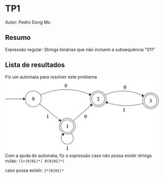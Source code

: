 # TP1
Autor: Pedro Dong Mo

## Resumo
Expressão regular: Strings binárias que não incluem a subsequência "011"

## Lista de resultados
Fiz um automata para resolver este problema
![alt text](Automata.png)
Com a ajuda do automata, fiz a expressão caso não possa existir strings nulas:
`(1+(0|01)*| 0(0|01)*)`

caso possa existir:
`1*(0|01)*`
